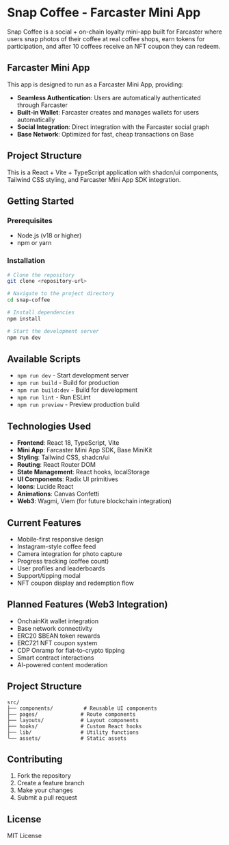 # Snap Coffee - Farcaster Mini App

Snap Coffee is a social + on-chain loyalty mini-app built for Farcaster where users snap photos of their coffee at real coffee shops, earn tokens for participation, and after 10 coffees receive an NFT coupon they can redeem.

## Farcaster Mini App

This app is designed to run as a Farcaster Mini App, providing:

- **Seamless Authentication**: Users are automatically authenticated through Farcaster
- **Built-in Wallet**: Farcaster creates and manages wallets for users automatically  
- **Social Integration**: Direct integration with the Farcaster social graph
- **Base Network**: Optimized for fast, cheap transactions on Base

## Project Structure

This is a React + Vite + TypeScript application with shadcn/ui components, Tailwind CSS styling, and Farcaster Mini App SDK integration.

## Getting Started

### Prerequisites

- Node.js (v18 or higher)
- npm or yarn

### Installation

```sh
# Clone the repository
git clone <repository-url>

# Navigate to the project directory
cd snap-coffee

# Install dependencies
npm install

# Start the development server
npm run dev
```

## Available Scripts

- `npm run dev` - Start development server
- `npm run build` - Build for production
- `npm run build:dev` - Build for development
- `npm run lint` - Run ESLint
- `npm run preview` - Preview production build

## Technologies Used

- **Frontend**: React 18, TypeScript, Vite
- **Mini App**: Farcaster Mini App SDK, Base MiniKit
- **Styling**: Tailwind CSS, shadcn/ui
- **Routing**: React Router DOM
- **State Management**: React hooks, localStorage
- **UI Components**: Radix UI primitives
- **Icons**: Lucide React
- **Animations**: Canvas Confetti
- **Web3**: Wagmi, Viem (for future blockchain integration)

## Current Features

- Mobile-first responsive design
- Instagram-style coffee feed
- Camera integration for photo capture
- Progress tracking (coffee count)
- User profiles and leaderboards
- Support/tipping modal
- NFT coupon display and redemption flow

## Planned Features (Web3 Integration)

- OnchainKit wallet integration
- Base network connectivity
- ERC20 $BEAN token rewards
- ERC721 NFT coupon system
- CDP Onramp for fiat-to-crypto tipping
- Smart contract interactions
- AI-powered content moderation

## Project Structure

```
src/
├── components/          # Reusable UI components
├── pages/              # Route components
├── layouts/            # Layout components
├── hooks/              # Custom React hooks
├── lib/                # Utility functions
└── assets/             # Static assets
```

## Contributing

1. Fork the repository
2. Create a feature branch
3. Make your changes
4. Submit a pull request

## License

MIT License